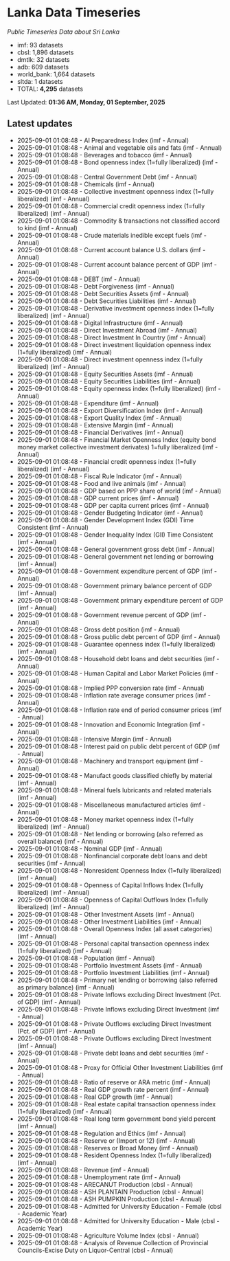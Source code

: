 # Lanka Data Timeseries
*Public Timeseries Data about Sri Lanka*

* imf: 93 datasets
* cbsl: 1,896 datasets
* dmtlk: 32 datasets
* adb: 609 datasets
* world_bank: 1,664 datasets
* sltda: 1 datasets
* TOTAL: **4,295** datasets

Last Updated: **01:36 AM, Monday, 01 September, 2025**

## Latest updates

* 2025-09-01 01:08:48 - AI Preparedness Index (imf - Annual)
* 2025-09-01 01:08:48 - Animal and vegetable oils and fats (imf - Annual)
* 2025-09-01 01:08:48 - Beverages and tobacco (imf - Annual)
* 2025-09-01 01:08:48 - Bond openness index (1=fully liberalized) (imf - Annual)
* 2025-09-01 01:08:48 - Central Government Debt (imf - Annual)
* 2025-09-01 01:08:48 - Chemicals (imf - Annual)
* 2025-09-01 01:08:48 - Collective investment openness index (1=fully liberalized) (imf - Annual)
* 2025-09-01 01:08:48 - Commercial credit openness index (1=fully liberalized) (imf - Annual)
* 2025-09-01 01:08:48 - Commodity & transactions not classified accord to kind (imf - Annual)
* 2025-09-01 01:08:48 - Crude materials inedible except fuels (imf - Annual)
* 2025-09-01 01:08:48 - Current account balance U.S. dollars (imf - Annual)
* 2025-09-01 01:08:48 - Current account balance percent of GDP (imf - Annual)
* 2025-09-01 01:08:48 - DEBT (imf - Annual)
* 2025-09-01 01:08:48 - Debt Forgiveness (imf - Annual)
* 2025-09-01 01:08:48 - Debt Securities Assets (imf - Annual)
* 2025-09-01 01:08:48 - Debt Securities Liabilities (imf - Annual)
* 2025-09-01 01:08:48 - Derivative investment openness index (1=fully liberalized) (imf - Annual)
* 2025-09-01 01:08:48 - Digital Infrastructure (imf - Annual)
* 2025-09-01 01:08:48 - Direct Investment Abroad (imf - Annual)
* 2025-09-01 01:08:48 - Direct Investment In Country (imf - Annual)
* 2025-09-01 01:08:48 - Direct investment liquidation openness index (1=fully liberalized) (imf - Annual)
* 2025-09-01 01:08:48 - Direct investment openness index (1=fully liberalized) (imf - Annual)
* 2025-09-01 01:08:48 - Equity Securities Assets (imf - Annual)
* 2025-09-01 01:08:48 - Equity Securities Liabilities (imf - Annual)
* 2025-09-01 01:08:48 - Equity openness index (1=fully liberalized) (imf - Annual)
* 2025-09-01 01:08:48 - Expenditure (imf - Annual)
* 2025-09-01 01:08:48 - Export Diversification Index (imf - Annual)
* 2025-09-01 01:08:48 - Export Quality Index (imf - Annual)
* 2025-09-01 01:08:48 - Extensive Margin (imf - Annual)
* 2025-09-01 01:08:48 - Financial Derivatives (imf - Annual)
* 2025-09-01 01:08:48 - Financial Market Openness Index (equity bond money market collective investment derivates) 1=fully liberalized (imf - Annual)
* 2025-09-01 01:08:48 - Financial credit openness index (1=fully liberalized) (imf - Annual)
* 2025-09-01 01:08:48 - Fiscal Rule Indicator (imf - Annual)
* 2025-09-01 01:08:48 - Food and live animals (imf - Annual)
* 2025-09-01 01:08:48 - GDP based on PPP share of world (imf - Annual)
* 2025-09-01 01:08:48 - GDP current prices (imf - Annual)
* 2025-09-01 01:08:48 - GDP per capita current prices (imf - Annual)
* 2025-09-01 01:08:48 - Gender Budgeting Indicator (imf - Annual)
* 2025-09-01 01:08:48 - Gender Development Index (GDI) Time Consistent (imf - Annual)
* 2025-09-01 01:08:48 - Gender Inequality Index (GII) Time Consistent (imf - Annual)
* 2025-09-01 01:08:48 - General government gross debt (imf - Annual)
* 2025-09-01 01:08:48 - General government net lending or borrowing (imf - Annual)
* 2025-09-01 01:08:48 - Government expenditure percent of GDP (imf - Annual)
* 2025-09-01 01:08:48 - Government primary balance percent of GDP (imf - Annual)
* 2025-09-01 01:08:48 - Government primary expenditure percent of GDP (imf - Annual)
* 2025-09-01 01:08:48 - Government revenue percent of GDP (imf - Annual)
* 2025-09-01 01:08:48 - Gross debt position (imf - Annual)
* 2025-09-01 01:08:48 - Gross public debt percent of GDP (imf - Annual)
* 2025-09-01 01:08:48 - Guarantee openness index (1=fully liberalized) (imf - Annual)
* 2025-09-01 01:08:48 - Household debt loans and debt securities (imf - Annual)
* 2025-09-01 01:08:48 - Human Capital and Labor Market Policies (imf - Annual)
* 2025-09-01 01:08:48 - Implied PPP conversion rate (imf - Annual)
* 2025-09-01 01:08:48 - Inflation rate average consumer prices (imf - Annual)
* 2025-09-01 01:08:48 - Inflation rate end of period consumer prices (imf - Annual)
* 2025-09-01 01:08:48 - Innovation and Economic Integration (imf - Annual)
* 2025-09-01 01:08:48 - Intensive Margin (imf - Annual)
* 2025-09-01 01:08:48 - Interest paid on public debt percent of GDP (imf - Annual)
* 2025-09-01 01:08:48 - Machinery and transport equipment (imf - Annual)
* 2025-09-01 01:08:48 - Manufact goods classified chiefly by material (imf - Annual)
* 2025-09-01 01:08:48 - Mineral fuels lubricants and related materials (imf - Annual)
* 2025-09-01 01:08:48 - Miscellaneous manufactured articles (imf - Annual)
* 2025-09-01 01:08:48 - Money market openness index (1=fully liberalized) (imf - Annual)
* 2025-09-01 01:08:48 - Net lending or borrowing (also referred as overall balance) (imf - Annual)
* 2025-09-01 01:08:48 - Nominal GDP (imf - Annual)
* 2025-09-01 01:08:48 - Nonfinancial corporate debt loans and debt securities (imf - Annual)
* 2025-09-01 01:08:48 - Nonresident Openness Index (1=fully liberalized) (imf - Annual)
* 2025-09-01 01:08:48 - Openness of Capital Inflows Index (1=fully liberalized) (imf - Annual)
* 2025-09-01 01:08:48 - Openness of Capital Outflows Index (1=fully liberalized) (imf - Annual)
* 2025-09-01 01:08:48 - Other Investment Assets (imf - Annual)
* 2025-09-01 01:08:48 - Other Investment Liabilities (imf - Annual)
* 2025-09-01 01:08:48 - Overall Openness Index (all asset categories) (imf - Annual)
* 2025-09-01 01:08:48 - Personal capital transaction openness index (1=fully liberalized) (imf - Annual)
* 2025-09-01 01:08:48 - Population (imf - Annual)
* 2025-09-01 01:08:48 - Portfolio Investment Assets (imf - Annual)
* 2025-09-01 01:08:48 - Portfolio Investment Liabilities (imf - Annual)
* 2025-09-01 01:08:48 - Primary net lending or borrowing (also referred as primary balance) (imf - Annual)
* 2025-09-01 01:08:48 - Private Inflows excluding Direct Investment (Pct. of GDP) (imf - Annual)
* 2025-09-01 01:08:48 - Private Inflows excluding Direct Investment (imf - Annual)
* 2025-09-01 01:08:48 - Private Outflows excluding Direct Investment (Pct. of GDP) (imf - Annual)
* 2025-09-01 01:08:48 - Private Outflows excluding Direct Investment (imf - Annual)
* 2025-09-01 01:08:48 - Private debt loans and debt securities (imf - Annual)
* 2025-09-01 01:08:48 - Proxy for Official Other Investment Liabilities (imf - Annual)
* 2025-09-01 01:08:48 - Ratio of reserve or ARA metric (imf - Annual)
* 2025-09-01 01:08:48 - Real GDP growth rate percent (imf - Annual)
* 2025-09-01 01:08:48 - Real GDP growth (imf - Annual)
* 2025-09-01 01:08:48 - Real estate capital transaction openness index (1=fully liberalized) (imf - Annual)
* 2025-09-01 01:08:48 - Real long term government bond yield percent (imf - Annual)
* 2025-09-01 01:08:48 - Regulation and Ethics (imf - Annual)
* 2025-09-01 01:08:48 - Reserve or (Import or 12) (imf - Annual)
* 2025-09-01 01:08:48 - Reserves or Broad Money (imf - Annual)
* 2025-09-01 01:08:48 - Resident Openness Index (1=fully liberalized) (imf - Annual)
* 2025-09-01 01:08:48 - Revenue (imf - Annual)
* 2025-09-01 01:08:48 - Unemployment rate (imf - Annual)
* 2025-09-01 01:08:48 - ARECANUT Production (cbsl - Annual)
* 2025-09-01 01:08:48 - ASH PLANTAIN Production (cbsl - Annual)
* 2025-09-01 01:08:48 - ASH PUMPKIN Production (cbsl - Annual)
* 2025-09-01 01:08:48 - Admitted for University Education - Female (cbsl - Academic Year)
* 2025-09-01 01:08:48 - Admitted for University Education - Male (cbsl - Academic Year)
* 2025-09-01 01:08:48 - Agriculture Volume Index (cbsl - Annual)
* 2025-09-01 01:08:48 - Analysis of Revenue Collection of Provincial Councils-Excise Duty on Liquor-Central (cbsl - Annual)